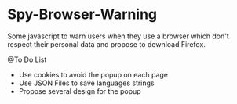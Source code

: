 # Spy-Browser-Warning
Some javascript to warn users when they use a browser which don't respect their personal data and propose to download Firefox.

@To Do List

- Use cookies to avoid the popup on each page
- Use JSON Files to save languages strings
- Propose several design for the popup
